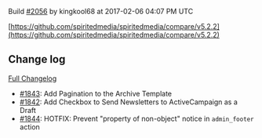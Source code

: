 Build [#2056](https://circleci.com/gh/spiritedmedia/spiritedmedia/2056) by kingkool68 at 2017-02-06 04:07 PM UTC

[https://github.com/spiritedmedia/spiritedmedia/compare/v5.2.2](https://github.com/spiritedmedia/spiritedmedia/compare/v5.2.2)
## Change log
[Full Changelog](https://github.com/spiritedmedia/spiritedmedia/compare/v5.2.1...v5.2.2)

 - [#1843](https://github.com/spiritedmedia/spiritedmedia/pull/1843): Add Pagination to the Archive Template
 - [#1842](https://github.com/spiritedmedia/spiritedmedia/pull/1842): Add Checkbox to Send Newsletters to ActiveCampaign as a Draft
 - [#1844](https://github.com/spiritedmedia/spiritedmedia/pull/1844): HOTFIX: Prevent "property of non-object" notice in `admin_footer` action
